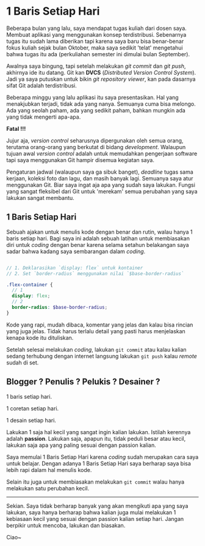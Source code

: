# 1 Baris Setiap Hari

Beberapa bulan yang lalu, saya mendapat tugas kuliah dari dosen saya. Membuat aplikasi yang menggunakan konsep terdistribusi. Sebenarnya tugas itu sudah lama diberikan tapi karena saya baru bisa benar-benar fokus kuliah sejak bulan Oktober, maka saya sedikit 'telat' mengetahui bahwa tugas itu ada (perkuliahan semester ini dimulai bulan September).

Awalnya saya bingung, tapi setelah melakukan *git commit* dan *git push*, akhirnya ide itu datang. Git kan **DVCS** (*Distributed Version Control System*). Jadi ya saya putuskan untuk bikin *git repository viewer*, kan pada dasarnya sifat Git adalah terdistribusi.

Beberapa minggu yang lalu aplikasi itu saya presentasikan. Hal yang menakjubkan terjadi, tidak ada yang nanya. Semuanya cuma bisa melongo. Ada yang seolah paham, ada yang sedikit paham, bahkan mungkin ada yang tidak mengerti apa-apa.

**Fatal !!!**

Jujur aja, *version control* seharusnya dipergunakan oleh semua orang, terutama orang-orang yang berkutat di bidang *development*. Walaupun tujuan awal *version control* adalah untuk memudahkan pengerjaan software tapi saya menggunakan Git hampir disemua kegiatan saya.

Pengaturan jadwal (walaupun saya ga sibuk banget), *deadline* tugas sama kerjaan, koleksi foto dan lagu, dan masih banyak lagi. Semuanya saya atur menggunakan Git. Biar saya ingat aja apa yang sudah saya lakukan. Fungsi yang sangat fleksibel dari Git untuk 'merekam' semua perubahan yang saya lakukan sangat membantu.

## 1 Baris Setiap Hari

Sebuah ajakan untuk menulis kode dengan benar dan rutin, walau hanya 1 baris setiap hari. Bagi saya ini adalah sebuah latihan untuk membiasakan diri untuk *coding* dengan benar karena selama setahun belakangan saya sadar bahwa kadang saya sembarangan dalam *coding*.

```scss

// 1. Deklarasikan `display: flex` untuk kontainer
// 2. Set `border-radius` menggunakan nilai `$base-border-radius`

.flex-container {
  // 1
  display: flex;
  // 2
  border-radius: $base-border-radius;
}

```

Kode yang rapi, mudah dibaca, komentar yang jelas dan kalau bisa rincian yang juga jelas. Tidak harus terlalu detail yang pasti harus menjelaskan kenapa kode itu dituliskan.

Setelah selesai melakukan *coding*, lakukan `git commit` atau kalau kalian sedang terhubung dengan internet langsung lakukan `git push` kalau *remote* sudah di set.

## Blogger ? Penulis ? Pelukis ? Desainer ?

1 baris setiap hari.

1 coretan setiap hari.

1 desain setiap hari.

Lakukan 1 saja hal kecil yang sangat ingin kalian lakukan. Istilah kerennya adalah **passion**. Lakukan saja, apapun itu, tidak peduli besar atau kecil, lakukan saja apa yang paling sesuai dengan passion kalian.

Saya memulai 1 Baris Setiap Hari karena *coding* sudah merupakan cara saya untuk belajar. Dengan adanya 1 Baris Setiap Hari saya berharap saya bisa lebih rapi dalam hal menulis kode.

Selain itu juga untuk membiasakan melakukan `git commit` walau hanya melakukan satu perubahan kecil.

-----

Sekian. Saya tidak berharap banyak yang akan mengikuti apa yang saya lakukan, saya hanya berharap bahwa kalian juga mulai melakukan 1 kebiasaan kecil yang sesuai dengan passion kalian setiap hari. Jangan berpikir untuk mencoba, lakukan dan biasakan.

Ciao~
